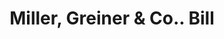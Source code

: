 ---
doi: 10.7916/D8HH7X4G
date_other: '1890'
date_other_textual: 1890-1899
form: printed ephemera
genre:
- Invoices
name:
- Miller, Greiner & Co.
object_in_context_url: https://biggert.cul.columbia.edu/items/view/ave_biggert_00902
subject_hierarchical_geographic:
- Buffalo, New York, United States
subject_name:
- Miller, Greiner & Co.
title: Miller, Greiner & Co.. Bill
sort_title: Miller, Greiner & Co.. Bill
call_number: ave_biggert_00902
coordinates:
- 42.90472222222222,-78.84944444444444
pid: ave_biggert_00902
identifiers: ave_biggert_00902
thumbnail: https://derivativo-2.library.columbia.edu/iiif/2/ldpd:345739/full/!256,256/0/native.jpg
permalink: "/items/ave_biggert_00902/"
layout: iiif-image-page
---